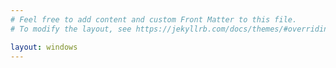 ```yaml
---
# Feel free to add content and custom Front Matter to this file.
# To modify the layout, see https://jekyllrb.com/docs/themes/#overriding-theme-defaults

layout: windows
---
```


<style>
  #welcome-content-source {
    display: none;
    background: #e9e9e9;
    font-family: Tahoma, "MS Sans Serif", Arial, sans-serif;
    color: #222;
    padding: 24px 32px;
    box-shadow: 0 1px 0 #fff inset;
    min-width: 400px;
    max-width: 520px;
  }

  .welcome-wrapper {
      width: 100%;
      height: 100%;
      background: white;
  }

  .banner {
    font-size: 2em;
    font-weight: bold;
    color: #000080;
    margin-bottom: 18px;
    letter-spacing: 0.5px;
    padding-left: 10px;
  }

  .content-wrapper {
    display: flex;
    margin-top: 20px;
    height: calc(100% - 60px);
    width: 100%;
  }

  .options-panel {
    min-width: 170px;
    height: fit-content;
    flex: 2;
    margin-right: 10px;
  }

  .options-list {
    list-style: none;
    margin: 0;
    padding: 0;
  }

  .option {
    padding: 7px 16px;
    cursor: pointer;
    font-size: 1em;
    transition: background 0.15s, color 0.15s;
  }

  .option:hover,
  .option.active {
    background: #c0d3eb;
    color: #000080;
    font-weight: bold;
  }

  .detail-panel {
    flex: 3;
    min-width: 200px;
  }

  .detail-panel h2 {
    color: #000080;
    font-size: 1.25em;
    margin-top: 0;
    margin-bottom: 10px;
    font-weight: bold;
  }

  .detail-panel p {
    margin: 0 0 8px 0;
    font-size: 1em;
  }

  .welcome-detail {
    display: none;
  }

  #welcome-intro {
    display: block;
  }
</style>

<div id="welcome-content-source">
  <div class="welcome-wrapper">
    <div class="banner">

  <button onclick="startClippy()">Show Clippy</button>
    </div>

    <div class="content-wrapper">
      <div class="options-panel">
      <div style="background-color: black; color: white; padding-left: 5px;">C O N T E N T S</div>
        <ul class="options-list">
          {% for option in site.data.welcome.options %}
          <li class="option" onmouseover="welcomeShowDetail('{{ option.id }}')">{{ option.title }}</li>
          {% endfor %}
        </ul>
      </div>

      <div class="detail-panel">
        <div id="welcome-intro" class="welcome-detail">
          <h2>{{ site.data.welcome.intro.title }}</h2>
          <p>{{ site.data.welcome.intro.content }}</p>
        </div>
        {% for option in site.data.welcome.options %}
        <div id="{{ option.id }}" class="welcome-detail">
          <h2>{{ option.title }}</h2> <!-- Added option title to detail panel -->
          <p>{{ option.content }}</p>
        </div>
        {% endfor %}
      </div>
    </div>
  </div>
</div>
